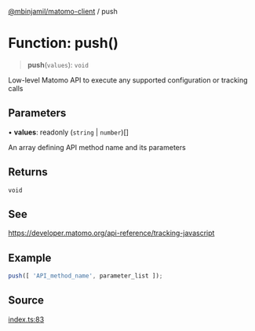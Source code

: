 [@mbinjamil/matomo-client](../README.md) / push

# Function: push()

> **push**(`values`): `void`

Low-level Matomo API to execute any supported configuration or tracking calls

## Parameters

• **values**: readonly (`string` \| `number`)[]

An array defining API method name and its parameters

## Returns

`void`

## See

https://developer.matomo.org/api-reference/tracking-javascript

## Example

```ts
push([ 'API_method_name', parameter_list ]);
```

## Source

[index.ts:83](https://github.com/binjamil/matomo-client/blob/0aa0d3c26d26b54fc742897faa51e4fa42a1e734/src/index.ts#L83)
